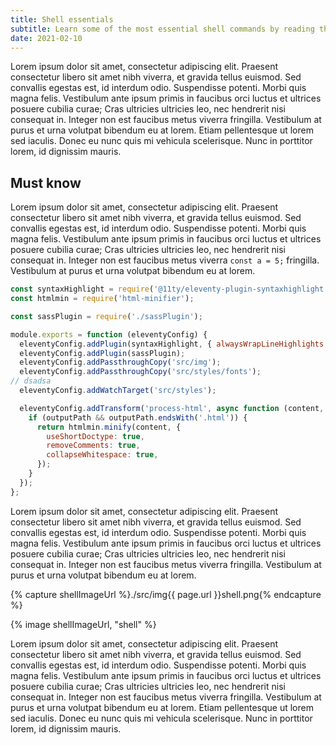 ```yaml
---
title: Shell essentials
subtitle: Learn some of the most essential shell commands by reading this article
date: 2021-02-10
---
```


Lorem ipsum dolor sit amet, consectetur adipiscing elit. Praesent consectetur libero sit amet nibh viverra, et gravida tellus euismod. Sed convallis egestas est, id interdum odio. Suspendisse potenti. Morbi quis magna felis. Vestibulum ante ipsum primis in faucibus orci luctus et ultrices posuere cubilia curae; Cras ultricies ultricies leo, nec hendrerit nisi consequat in. Integer non est faucibus metus viverra fringilla. Vestibulum at purus et urna volutpat bibendum eu at lorem. Etiam pellentesque ut lorem sed iaculis. Donec eu nunc quis mi vehicula scelerisque. Nunc in porttitor lorem, id dignissim mauris.

<h2 class="article-subheading">Must know</h2>

Lorem ipsum dolor sit amet, consectetur adipiscing elit. Praesent consectetur libero sit amet nibh viverra, et gravida tellus euismod. Sed convallis egestas est, id interdum odio. Suspendisse potenti. Morbi quis magna felis. Vestibulum ante ipsum primis in faucibus orci luctus et ultrices posuere cubilia curae; Cras ultricies ultricies leo, nec hendrerit nisi consequat in. Integer non est faucibus metus viverra 
`const a = 5;` fringilla. Vestibulum at purus et urna volutpat bibendum eu at lorem. 

```js
const syntaxHighlight = require('@11ty/eleventy-plugin-syntaxhighlight');
const htmlmin = require('html-minifier');

const sassPlugin = require('./sassPlugin');

module.exports = function (eleventyConfig) {
  eleventyConfig.addPlugin(syntaxHighlight, { alwaysWrapLineHighlights: true });
  eleventyConfig.addPlugin(sassPlugin);
  eleventyConfig.addPassthroughCopy('src/img');
  eleventyConfig.addPassthroughCopy('src/styles/fonts');
// dsadsa
  eleventyConfig.addWatchTarget('src/styles');

  eleventyConfig.addTransform('process-html', async function (content, outputPath) {
    if (outputPath && outputPath.endsWith('.html')) {
      return htmlmin.minify(content, {
        useShortDoctype: true,
        removeComments: true,
        collapseWhitespace: true,
      });
    }
  });
};
```

Lorem ipsum dolor sit amet, consectetur adipiscing elit. Praesent consectetur libero sit amet nibh viverra, et gravida tellus euismod. Sed convallis egestas est, id interdum odio. Suspendisse potenti. Morbi quis magna felis. Vestibulum ante ipsum primis in faucibus orci luctus et ultrices posuere cubilia curae; Cras ultricies ultricies leo, nec hendrerit nisi consequat in. Integer non est faucibus metus viverra fringilla. Vestibulum at purus et urna volutpat bibendum eu at lorem. 

{% capture shellImageUrl %}./src/img{{ page.url }}shell.png{% endcapture %}

{% image shellImageUrl, "shell" %}

Lorem ipsum dolor sit amet, consectetur adipiscing elit. Praesent consectetur libero sit amet nibh viverra, et gravida tellus euismod. Sed convallis egestas est, id interdum odio. Suspendisse potenti. Morbi quis magna felis. 
Vestibulum ante ipsum primis in faucibus orci luctus et ultrices posuere cubilia curae; Cras ultricies ultricies leo, nec hendrerit nisi consequat in.
Integer non est faucibus metus viverra fringilla. Vestibulum at purus et urna volutpat bibendum eu at lorem. Etiam pellentesque ut lorem sed iaculis. Donec eu nunc quis mi vehicula scelerisque. Nunc in porttitor lorem, id dignissim mauris.
